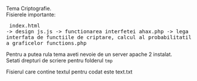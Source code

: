 Tema Criptografie. <br>
Fisierele importante:  <br>
	<pre>
      index.html    -> design
      js.js         -> functionarea interfetei
      ahax.php      -> lega interfata de functiile de criptare, calcul al probabilitatilor, crearea a graficelor
      functions.php
      </pre>
      
Pentru a putea rula tema aveti nevoie de un server apache 2 instalat. <br>
Setati drepturi de scriere pentru folderul  <code>tmp</code> </br>

Fisierul care contine textul pentru codat este text.txt


